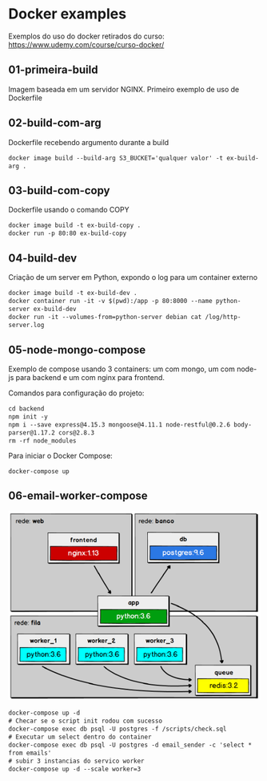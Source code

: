 # Docker examples

Exemplos do uso do docker retirados do curso: https://www.udemy.com/course/curso-docker/

## 01-primeira-build

Imagem baseada em um servidor NGINX. Primeiro exemplo de uso de Dockerfile

## 02-build-com-arg

Dockerfile recebendo argumento durante a build

```
docker image build --build-arg S3_BUCKET='qualquer valor' -t ex-build-arg .
```

## 03-build-com-copy

Dockerfile usando o comando COPY

```
docker image build -t ex-build-copy .
docker run -p 80:80 ex-build-copy
```

## 04-build-dev

Criação de um server em Python, expondo o log para um container externo

```
docker image build -t ex-build-dev .
docker container run -it -v $(pwd):/app -p 80:8000 --name python-server ex-build-dev
docker run -it --volumes-from=python-server debian cat /log/http-server.log
```

## 05-node-mongo-compose

Exemplo de compose usando 3 containers: um com mongo, um com node-js para backend e um com nginx para frontend.

Comandos para configuração do projeto:

```
cd backend
npm init -y
npm i --save express@4.15.3 mongoose@4.11.1 node-restful@0.2.6 body-parser@1.17.2 cors@2.8.3
rm -rf node_modules
```

Para iniciar o Docker Compose:

```
docker-compose up
```

## 06-email-worker-compose

![Diagrama](emailWorkers.png)

```
docker-compose up -d
# Checar se o script init rodou com sucesso 
docker-compose exec db psql -U postgres -f /scripts/check.sql
# Executar um select dentro do container
docker-compose exec db psql -U postgres -d email_sender -c 'select * from emails'  
# subir 3 instancias do servico worker
docker-compose up -d --scale worker=3
```
